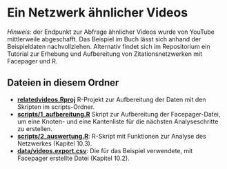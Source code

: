 # Ein Netzwerk ähnlicher Videos

*Hinweis:* der Endpunkt zur Abfrage ähnlicher Videos wurde von YouTube mittlerweile abgeschafft. Das Beispiel im Buch lässt sich anhand der Beispieldaten nachvollziehen. Alternativ findet sich im Repositorium ein Tutorial zur Erhebung und Aufbereitung von Zitationsnetzwerken mit Facepager und R.

## Dateien in diesem Ordner

- **[relatedvideos.Rproj](relatedvideos.Rproj)** R-Projekt zur Aufbereitung der Daten mit den Skripten im scripts-Ordner.
- **[scripts/1_aufbereitung.R](scripts/1_aufbereitung.R)** Skript zur Aufbereitung der Facepager-Datei, um eine Knoten- und eine Kantenliste für die nächsten Analyseschritte zu erstellen.
- **[scripts/2_auswertung.R](scripts/2_auswertung.R)**: R-Skript mit Funktionen zur Analyse des Netzwerkes (Kapitel 10.3).
- **[data/videos.export.csv](data/videos.export.csv)**: Die für das Beispiel verwendete, mit Facepager erstellte Datei (Kapitel 10.2).